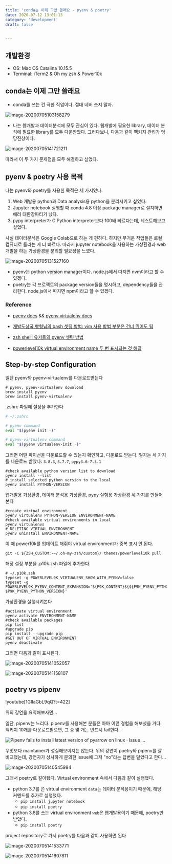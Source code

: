 ```yaml
---
title: 'conda는 이제 그만 쓸래요 - pyenv & poetry'
date: 2020-07-12 13:01:13
category: 'development'
draft: false


---
```




## 개발환경

* OS: Mac OS Catalina 10.15.5
* Terminal: iTerm2 & Oh my zsh & Power10k

## conda는 이제 그만 쓸래요 

* conda를 쓰는 건 극한 직업이다. 절대 네버 쓰지 말자. 

![image-20200705103158279](https://bucket-for-blog.s3.ap-northeast-2.amazonaws.com/markdown_files/img/image-20200705103158279.png)

* 나는 웹개발과 데이터분석에 모두 관심이 있다. 웹개발에 필요한 library, 데이터 분석에 필요한 library를 모두 다운받았다. 그러다보니, 다음과 같이 팩키지 관리가 엉망진창이다.

![image-20200705141721211](https://bucket-for-blog.s3.ap-northeast-2.amazonaws.com/markdown_files/img/image-20200705141721211.png)

따라서 이 두 가지 문제점을 모두 해결하고 싶었다.

## pyenv & poetry 사용 목적

나는 pyenv와 poetry를 사용한 목적은 세 가지였다.

1) Web 개발용 python과 Data analysis용 python을 분리시키고 싶었다.
2) Jupyter notebook 실행할 때 conda 4.8 이상 package manager로 설치하면 에러 대환장파티가 났다.
3) pypy interpreter가 C Python interpreter보다 100배 빠르다는데, 테스트해보고 싶었다.

사실 데이터분석은 Google Colab으로 하는 게 편하다. 하지만 무거운 작업들은 로컬 컴퓨터로 돌리는 게 더 빠르다. 따라서 jupyter notebook을 사용하는 가상환경과 web 개발을 하는 가상환경을 분리할 필요성을 느꼈다.

![image-20200705131527160](https://bucket-for-blog.s3.ap-northeast-2.amazonaws.com/markdown_files/img/image-20200705131527160.png)

* pyenv는 python version manager이다. node.js에서 따지면 nvm이라고 할 수 있겠다. 
* poetry는 각 프로젝트의 package version들을 명시하고, dependency들을 관리한다. node.js에서 따지면 npm이라고 할 수 있겠다. 

### Reference

* [pyenv docs](https://github.com/pyenv/pyenv) && [pyenv virtualenv docs](https://github.com/pyenv/pyenv-virtualenv)

* [개발도상국 빵형님의 bash 셋팅 방법: vim 사용 방법 부분은 건너 뛰어도 됨](https://www.youtube.com/watch?v=y7gtdZQJk3s)

* [zsh shelll 유저들의 pyenv 셋팅 방법](https://jyhwng.github.io/dev-env-setup)

* [powerlevel10k virtual environment name 두 번 표시되는 것 해결](https://github.com/romkatv/powerlevel10k/issues/730)

## Step-by-step Configuration

일단 pyenv와 pyenv-virtualenv를 다운로드받는다

```shell
# pyenv, pyenv-virtualenv download
brew install pyenv
brew install pyenv-virtualenv
```

.zshrc 파일에 설정을 추가한다

```bash
# ~/.zshrc

# pyenv command
eval "$(pyenv init -)"

# pyenv-virtualenv command
eval "$(pyenv virtualenv-init -)"
```

그러면 어떤 파이선을 다운로드할 수 있는지 확인하고, 다운로드 받는다. 필자는 세 가지를 다운로드 받았다: `3.8.3`, `3.7.7`, `pypy3.6-7.3.1`

```shell
#check available python version list to download
pyenv install --list
# install selected python version to the local
pyenv install PYTHON-VERSION
```

웹개발용 가상환경, 데이터 분석용 가상환경, pypy 실험용 가상환경 세 가지를 만들어본다

```shell
#create virtual environment
pyenv virtualenv PYTHON-VERSION ENVIRONMENT-NAME
#check available virtual environments in local
pyenv virtualenvs
# DELETING VIRTUAL ENVIRONMENT
pyenv uninstall ENVIRONMENT-NAME
```

이 때 power10k를 업데이트 해줘야 virtual environment가 중복 표시 안 된다.

```shell
git -C ${ZSH_CUSTOM:-~/.oh-my-zsh/custom}/ themes/powerlevel10k pull
```

해당 설정 부분을 .p10k.zsh 파일에 추가한다.

```shell
# ~/.p10k.zsh
typeset -g POWERLEVEL9K_VIRTUALENV_SHOW_WITH_PYENV=false
typeset -g POWERLEVEL9K_PYENV_CONTENT_EXPANSION='${P9K_CONTENT}${${P9K_PYENV_PYTHON_VERSION:#$P9K_CONTENT}:+ $P9K_PYENV_PYTHON_VERSION}'
```

가상환경을 실행시켜본다

```shell
#activate virtual environment
pyenv activate ENVIRONMENT-NAME
#check available packages
pip list
#upgrade pip
pip install --upgrade pip
#GET OUT OF VIRTUAL ENVIRONMENT
pyenv deactivate
```

그러면 다음과 같이 표시된다. 

![image-20200705141052057](https://bucket-for-blog.s3.ap-northeast-2.amazonaws.com/markdown_files/img/image-20200705141052057.png)

![image-20200705141158107](https://bucket-for-blog.s3.ap-northeast-2.amazonaws.com/markdown_files/img/image-20200705141158107.png)

## poetry vs pipenv

!youtube[1GIIaGbL9qQ?t=422]

위의 강연을 요약해보자면...

일단, pipenv는 느리다. pipenv를 사용해본 분들은 아마 이런 경험을 해보셨을 거다. 팩키지 10개를 다운로드받으면, 그 중 몇 개는 반드시 fail한다.

![Pipenv fails to install latest version of pyarrow on linux · Issue ...](https://user-images.githubusercontent.com/9082460/38740664-84971498-3f0e-11e8-8b4d-fee09c6051da.png)

무엇보다 maintainer가 성실해보이지는 않는다. 위의 강연이 poetry와 pipenv를 잘 비교했는데, 강연자가 상사하게 문의한 issue에 그저 "no"라는 답변을 달았다고 한다...

![image-20200705140545984](https://bucket-for-blog.s3.ap-northeast-2.amazonaws.com/markdown_files/img/image-20200705140545984.png)

그래서 poetry로 갈아탔다. Virtual environment 속에서 다음과 같이 실행했다.

* python 3.7를 쓴 virtual environment `data`는 데이터 분석용이기 때문에, 해당 커멘드를 추가로 실행했다. 
  * `pip install jupyter notebook`
  * `pip install poetry`
* python 3.8를 쓰는 virtual environment `web`은 웹개발용이기 때문에, poetry만 받았다.
  * `pip install poetry`

project repository로 가서 poetry를 다음과 같이 사용하면 된다

![image-20200705141533771](https://bucket-for-blog.s3.ap-northeast-2.amazonaws.com/markdown_files/img/image-20200705141533771.png)

![image-20200705141607811](https://bucket-for-blog.s3.ap-northeast-2.amazonaws.com/markdown_files/img/image-20200705141607811.png)


